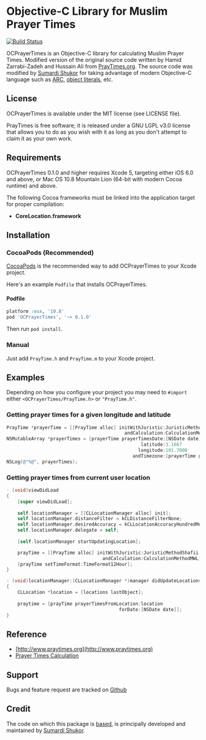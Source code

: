 # Objective-C Library for Muslim Prayer Times

[![Build Status](https://travis-ci.org/sumardi/OCPrayerTimes.png)](https://travis-ci.org/sumardi/OCPrayerTimes)

OCPrayerTimes is an Objective-C library for calculating Muslim Prayer Times. 
Modified version of the original source code written by Hamid Zarrabi-Zadeh and 
Hussain Ali from [PrayTimes.org][1]. The source code was modified by [Sumardi Shukor][2] 
for taking advantage of modern Objective-C language such as [ARC][3], [object literals][4], etc. 

[1]: http://www.praytimes.org
[2]: https://www.twitter.com/sumardi
[3]: http://clang.llvm.org/docs/AutomaticReferenceCounting.html
[4]: http://clang.llvm.org/docs/ObjectiveCLiterals.html

## License 

OCPrayerTimes is available under the MIT license (see LICENSE file).

PrayTimes is free software;  it is released under a GNU LGPL v3.0 license
that allows you to do as you wish with it as long as you don't attempt
to claim it as your own work. 

## Requirements

OCPrayerTimes 0.1.0 and higher requires Xcode 5, targeting either iOS 6.0 and above, 
or Mac OS 10.8 Mountain Lion (64-bit with modern Cocoa runtime) and above.  

The following Cocoa frameworks must be linked into the application target for proper compilation:

* **CoreLocation.framework**

## Installation

### CocoaPods (Recommended)

[CocoaPods][5] is the recommended way to add OCPrayerTimes to your Xcode project.  

Here's an example `Podfile` that installs OCPrayerTimes. 

[5]: http://www.cocoapods.org

#### Podfile

```ruby
platform :osx, '10.8'
pod 'OCPrayerTimes', '~> 0.1.0'
```

Then run `pod install`.

### Manual

Just add `PrayTime.h` and `PrayTime.m` to your Xcode project.

## Examples

Depending on how you configure your project you may need to `#import` either `<OCPrayerTimes/PrayTime.h>` or `"PrayTime.h"`.

### Getting prayer times for a given longitude and latitude

```objective-c
PrayTime *prayerTime = [[PrayTime alloc] initWithJuristic:JuristicMethodShafii
                                           andCalculation:CalculationMethodMWL];
NSMutableArray *prayerTimes = [prayerTime prayerTimesDate:[NSDate date]
                                                 latitude:3.1667
                                                longitude:101.7000
                                              andTimezone:[prayerTime getTimeZone]];
NSLog(@"%@", prayerTimes);

```

### Getting prayer times from current user location

```objective-c
- (void)viewDidLoad
{
    [super viewDidLoad];
	
    self.locationManager = [[CLLocationManager alloc] init];
    self.locationManager.distanceFilter = kCLDistanceFilterNone;
    self.locationManager.desiredAccuracy = kCLLocationAccuracyHundredMeters;
    self.locationManager.delegate = self;
    
    [self.locationManager startUpdatingLocation];

    prayTime = [[PrayTime alloc] initWithJuristic:JuristicMethodShafii
                                   andCalculation:CalculationMethodMWL];
    [prayTime setTimeFormat:TimeFormat12Hour];
}

- (void)locationManager:(CLLocationManager *)manager didUpdateLocations:(NSArray *)locations
{
    CLLocation *location = [locations lastObject];
    
    praytime = [prayTime prayerTimesFromLocation:location
                                         forDate:[NSDate date]];
}
```

## Reference

- [http://www.praytimes.org](http://www.praytimes.org)
- [Prayer Times Calculation](http://www.praytimes.org/wiki/Prayer_Times_Calculation)

## Support

Bugs and feature request are tracked on [Github](https://github.com/sumardi/OCPrayerTimes/issues)

## Credit

The code on which this package is [based][1], is principally developed and maintained by [Sumardi Shukor][2].
